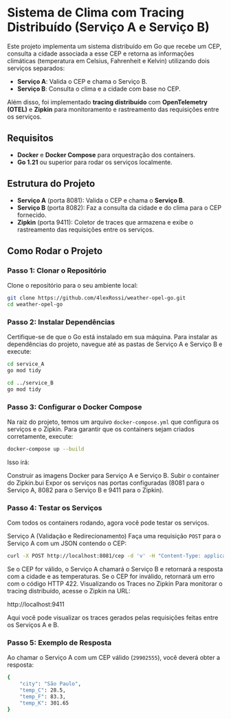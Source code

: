 # Sistema de Clima com Tracing Distribuído (Serviço A e Serviço B)

Este projeto implementa um sistema distribuído em Go que recebe um CEP, consulta a cidade associada a esse CEP e retorna as informações climáticas (temperatura em Celsius, Fahrenheit e Kelvin) utilizando dois serviços separados:

- **Serviço A**: Valida o CEP e chama o Serviço B.
- **Serviço B**: Consulta o clima e a cidade com base no CEP.

Além disso, foi implementado **tracing distribuído** com **OpenTelemetry (OTEL)** e **Zipkin** para monitoramento e rastreamento das requisições entre os serviços.

## Requisitos

- **Docker** e **Docker Compose** para orquestração dos containers.
- **Go 1.21** ou superior para rodar os serviços localmente.

## Estrutura do Projeto

- **Serviço A** (porta 8081): Valida o CEP e chama o **Serviço B**.
- **Serviço B** (porta 8082): Faz a consulta da cidade e do clima para o CEP fornecido.
- **Zipkin** (porta 9411): Coletor de traces que armazena e exibe o rastreamento das requisições entre os serviços.

## Como Rodar o Projeto

### Passo 1: Clonar o Repositório

Clone o repositório para o seu ambiente local:

```bash
git clone https://github.com/4lexRossi/weather-opel-go.git
cd weather-opel-go
```
### Passo 2: Instalar Dependências

Certifique-se de que o Go está instalado em sua máquina. Para instalar as dependências do projeto, navegue até as pastas de Serviço A e Serviço B e execute:

```bash
cd service_A
go mod tidy

cd ../service_B
go mod tidy

```

### Passo 3: Configurar o Docker Compose

Na raiz do projeto, temos um arquivo `docker-compose.yml` que configura os serviços e o Zipkin. Para garantir que os containers sejam criados corretamente, execute:
```bash
docker-compose up --build
```
Isso irá:

Construir as imagens Docker para Serviço A e Serviço B.
Subir o container do Zipkin.bui
Expor os serviços nas portas configuradas (8081 para o Serviço A, 8082 para o Serviço B e 9411 para o Zipkin).

### Passo 4: Testar os Serviços
Com todos os containers rodando, agora você pode testar os serviços.

Serviço A (Validação e Redirecionamento)
Faça uma requisição `POST` para o Serviço A com um JSON contendo o CEP:

```bash
curl -X POST http://localhost:8081/cep -d 'v' -H "Content-Type: application/json"
```

Se o CEP for válido, o Serviço A chamará o Serviço B e retornará a resposta com a cidade e as temperaturas.
Se o CEP for inválido, retornará um erro com o código HTTP 422.
Visualizando os Traces no Zipkin
Para monitorar o tracing distribuído, acesse o Zipkin na URL:

http://localhost:9411

Aqui você pode visualizar os traces gerados pelas requisições feitas entre os Serviços A e B.

### Passo 5: Exemplo de Resposta

Ao chamar o Serviço A com um CEP válido (`29902555`), você deverá obter a resposta:

```bash
{
    "city": "São Paulo",
    "temp_C": 28.5,
    "temp_F": 83.3,
    "temp_K": 301.65
}

```

